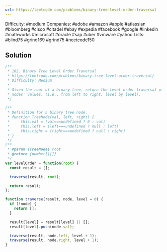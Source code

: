 ```yaml
---
url: https://leetcode.com/problems/binary-tree-level-order-traversal
---
```


Difficulty: #medium
Companies: #adobe #amazon #apple #atlassian #bloomberg #cisco #citadel #ebay #expedia #facebook #google #linkedin #mathworks #microsoft #oracle #sap #uber #vmware #yahoo
Lists: #blind75 #grind169 #grind75 #neetcode150

## Solution

```javascript
/**
 * 102. Binary Tree Level Order Traversal
 * https://leetcode.com/problems/binary-tree-level-order-traversal/
 * Difficulty: Medium
 *
 * Given the root of a binary tree, return the level order traversal of its
 * nodes' values. (i.e., from left to right, level by level).
 */

/**
 * Definition for a binary tree node.
 * function TreeNode(val, left, right) {
 *     this.val = (val===undefined ? 0 : val)
 *     this.left = (left===undefined ? null : left)
 *     this.right = (right===undefined ? null : right)
 * }
 */
/**
 * @param {TreeNode} root
 * @return {number[][]}
 */
var levelOrder = function(root) {
  const result = [];

  traverse(result, root);

  return result;
};

function traverse(result, node, level = 0) {
  if (!node) {
    return [];
  }

  result[level] = result[level] || [];
  result[level].push(node.val);

  traverse(result, node.left, level + 1);
  traverse(result, node.right, level + 1);
}

```
